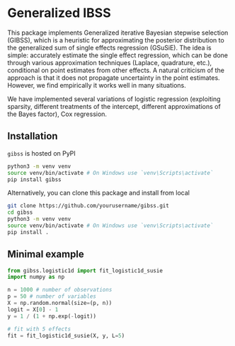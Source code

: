 # Generalized IBSS

This package implements Generalized iterative Bayesian stepwise selection (GIBSS), which is a heuristic for approximating the posterior distribution to the generalized sum of single effects regression (GSuSiE).
The idea is simple: accurately estimate the single effect regression, which can be done through various approximation techniques (Laplace, quadrature, etc.), conditional on point estimates from other effects.
A natural criticism of the approach is that it does not propagate uncertainty in the point estimates. However, we find empirically it works well in many situations. 

We have implemented several variations of logistic regression (exploiting sparsity, different treatments of the intercept, different approximations of the Bayes factor), Cox regression.

## Installation
`gibss` is hosted on PyPI

```bash
python3 -m venv venv
source venv/bin/activate # On Windows use `venv\Scripts\activate`
pip install gibss
```

Alternatively, you can clone this package and install from local

```bash
git clone https://github.com/yourusername/gibss.git
cd gibss
python3 -m venv venv
source venv/bin/activate # On Windows use `venv\Scripts\activate`
pip install .
```

## Minimal example

```python
from gibss.logistic1d import fit_logistic1d_susie
import numpy as np

n = 1000 # number of observations
p = 50 # number of variables
X = np.random.normal(size=(p, n))
logit = X[0] - 1
y = 1 / (1 + np.exp(-logit))

# fit with 5 effects
fit = fit_logistic1d_susie(X, y, L=5)
```

